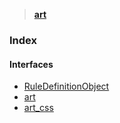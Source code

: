 > **[art](README.md)**

### Index

#### Interfaces

* [RuleDefinitionObject](interfaces/ruledefinitionobject.md)
* [art](interfaces/art.md)
* [art_css](interfaces/art_css.md)